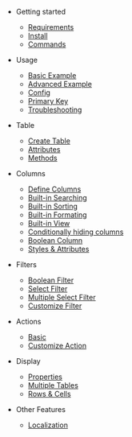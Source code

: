 - Getting started

    - [Requirements](en/install/requirements.md)
    - [Install](en/install/install.md)
    - [Commands](en/install/commands.md)

- Usage
    - [Basic Example](en/usage/basic-example.md)
    - [Advanced Example](en/usage/advanced-example.md)
    - [Config](en/usage/config.md)
    - [Primary Key](en/usage/primary-key.md)
    - [Troubleshooting](en/usage/troubleshooting.md)

- Table
    - [Create Table](en/table/create-table.md)
    - [Attributes](en/table/attributes.md)
    - [Methods](en/table/methods.md)

- Columns
    - [Define Columns](en/columns/define-columns.md)
    - [Built-in Searching](en/columns/built-in-search.md)
    - [Built-in Sorting](en/columns/built-in-sorting.md)
    - [Built-in Formating](en/columns/built-in-formatting.md)
    - [Built-in View](en/columns/built-in-view.md)
    - [Conditionally hiding columns](en/columns/conditionally-hiding-columns.md)
    - [Boolean Column](en/columns/boolean-column.md)
    - [Styles & Attributes](en/columns/styles-attributes.md)

- Filters
    - [Boolean Filter](en/filters/boolean-filter.md)
    - [Select Filter](en/filters/select-filter.md)
    - [Multiple Select Filter](en/filters/multiple-select-filter.md)
    - [Customize Filter](en/filters/customize-component.md)

- Actions
    - [Basic](en/actions/basic.md)
    - [Customize Action](en/actions/customize-action.md)

- Display
    - [Properties](en/display/properties.md)
    - [Multiple Tables](en/display/multiple-tables.md)
    - [Rows & Cells](en/display/rows-cells.md)

- Other Features
    - [Localization](en/others/localization.md)

[comment]: <> (- Column)

[comment]: <> (    - [General Methods]&#40;en/column/general-methods.md&#41;)

[comment]: <> (    - [Advanced Example]&#40;en/usage/advanced-example.md&#41;)

[comment]: <> (    - [Config]&#40;en/usage/config.md&#41;)

[comment]: <> (    - [Troubleshooting]&#40;en/usage/troubleshooting.md&#41;)

[comment]: <> (- Display)

[comment]: <> (    - [Basic Example]&#40;en/usage/basic-example.md&#41;)

[comment]: <> (    - [Advanced Example]&#40;en/usage/advanced-example.md&#41;)

[comment]: <> (    - [Config]&#40;en/usage/config.md&#41;)

[comment]: <> (    - [Troubleshooting]&#40;en/usage/troubleshooting.md&#41;)
 
 
